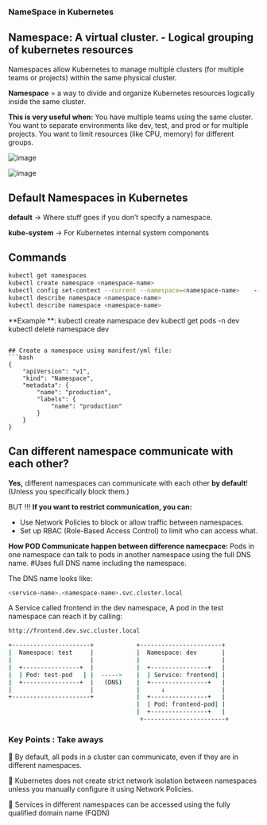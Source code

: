 ### NameSpace in Kubernetes

## Namespace: A virtual cluster. - Logical grouping of kubernetes resources
Namespaces allow Kubernetes to manage multiple clusters (for multiple teams or projects) within the same physical cluster.

**Namespace** = a way to divide and organize Kubernetes resources logically inside the same cluster.


**This is very useful when:**
You have multiple teams using the same cluster.
You want to separate environments like dev, test, and prod or for multiple projects.
You want to limit resources (like CPU, memory) for different groups.


![image](https://github.com/user-attachments/assets/9e06e0d3-5d5b-4168-afe1-24a773b01b1a)

![image](https://github.com/user-attachments/assets/c4c41a29-a8eb-421d-9537-05cf8d075d51)


## Default Namespaces in Kubernetes
**default** → Where stuff goes if you don’t specify a namespace.

**kube-system** → For Kubernetes internal system components


## Commands
```bash
kubectl get namespaces
kubectl create namespace <namespace-name>
kubectl config set-context --current --namespace=<namespace-name>    -->Set a default namespace in your kubeconfig
kubectl describe namespace <namespace-name>
kubectl describe namespace <namespace-name>
```



**Example **:
kubectl create namespace dev
kubectl get pods -n dev
kubectl delete namespace dev
```

## Create a namespace using manifest/yml file:
```bash
{
    "apiVersion": "v1",
    "kind": "Namespace",
    "metadata": {
        "name": "production",
        "labels": {
            "name": "production"
        }
    }
}
```


## Can different namespace communicate with each other?
**Yes,** different namespaces can communicate with each other **by default**! (Unless you specifically block them.)

BUT !!!
**If you want to restrict communication, you can:**
- Use Network Policies to block or allow traffic between namespaces.
- Set up RBAC (Role-Based Access Control) to limit who can access what.



**How POD Communicate happen between difference namecpace:**
Pods in one namespace can talk to pods in another namespace using the full DNS name.
#Uses full DNS name including the namespace.

The DNS name looks like:
```bash
<service-name>.<namespace-name>.svc.cluster.local
```
A Service called frontend in the dev namespace,
A pod in the test namespace can reach it by calling:

```bash
http://frontend.dev.svc.cluster.local
```

```bash
+----------------------+            +-----------------------+
|  Namespace: test     |            |  Namespace: dev       |
|                      |            |                       |
|  +----------------+  |            |  +----------------+   |
|  | Pod: test-pod   | |  ----->    |  | Service: frontend| |
|  +----------------+  |   (DNS)    |  +----------------+   |
|                      |            |      ↓                |
+----------------------+            |  +----------------+   |
                                    |  | Pod: frontend-pod| |
                                    |  +----------------+   |
                                     +-----------------------+

```


### Key Points : Take aways

🔹 By default, all pods in a cluster can communicate, even if they are in different namespaces.

🔹 Kubernetes does not create strict network isolation between namespaces unless you manually configure it using Network Policies.

🔹 Services in different namespaces can be accessed using the fully qualified domain name (FQDN)
